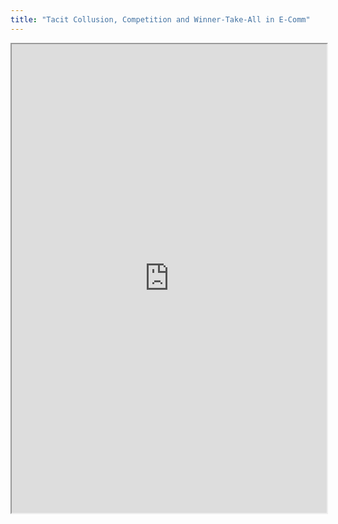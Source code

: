 ```yaml
---
title: "Tacit Collusion, Competition and Winner-Take-All in E-Comm"
---
```



<iframe height="750" width="100%" src="https://ewelton.github.io/ktest/wiki.html#Tacit%20Collusion,%20Competition%20and%20Winner-Take-All%20in%20E-Comm"></iframe>
